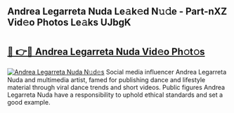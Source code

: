## Andrea Legarreta Nuda Le𝚊k𝚎d N𝚞𝚍e - Part-nXZ Vid𝚎o Photos Le𝚊ks UJbgK

# <h2><a href="http://fbfergc.evod.top/?m=Andrea+Legarreta+Nuda">🔗 👉🔴 Andrea Legarreta Nuda Vid𝚎o Ph𝚘t𝚘s</a></h2>

[![Andrea Legarreta Nuda N𝚞d𝚎s](https://i.imgur.com/8V9OHl7.gif)](http://fbfergc.evod.top/?m=Andrea+Legarreta+Nuda)
Social media influencer Andrea Legarreta Nuda and multimedia artist, famed for publishing dance and lifestyle material through viral dance trends and short videos. Public figures Andrea Legarreta Nuda have a responsibility to uphold ethical standards and set a good example. 
